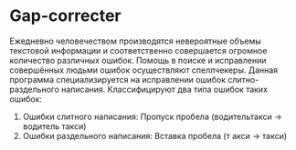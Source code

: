 # Gap-correcter
Ежедневно человечеством производятся невероятные объемы текстовой информации и соответственно совершается огромное количество различных ошибок. Помощь в поиске и исправлении совершённых людьми ошибок осуществляют спеллчекеры.
Данная программа специализируется на исправлении ошибок слитно-раздельного написания.
Классифицируют два типа ошибок таких ошибок:
1.	Ошибки слитного написания: Пропуск пробела (водительтакси → водитель такси)
2.	Ошибки раздельного написания: Вставка пробела (т акси → такси)
